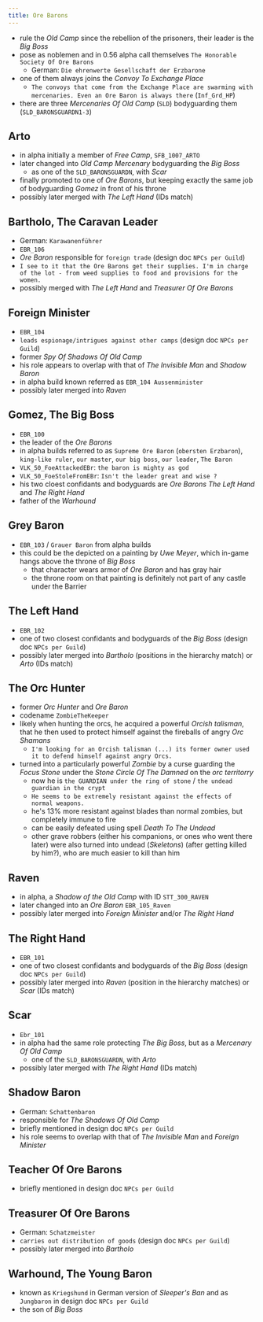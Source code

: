 ```yaml
---
title: Ore Barons
---
```


- rule the _Old Camp_ since the rebellion of the prisoners, their leader is the _Big Boss_
- pose as noblemen and in 0.56 alpha call themselves `The Honorable Society Of Ore Barons`
  - German: `Die ehrenwerte Gesellschaft der Erzbarone`
- one of them always joins the _Convoy To Exchange Place_
  - `The convoys that come from the Exchange Place are swarming with mercenaries. Even an Ore Baron is always there` (`Inf_Grd_HP`)
- there are three _Mercenaries Of Old Camp_ (`SLD`) bodyguarding them (`SLD_BARONSGUARDN1-3`)

## Arto
- in alpha initially a member of _Free Camp_, `SFB_1007_ARTO`
- later changed into _Old Camp Mercenary_ bodyguarding the _Big Boss_
  - as one of the `SLD_BARONSGUARDN`, with _Scar_
- finally promoted to one of _Ore Barons_, but keeping exactly the same job of bodyguarding _Gomez_ in front of his throne
- possibly later merged with _The Left Hand_ (IDs match)

## Bartholo, The Caravan Leader
- German: `Karawanenführer`
- `EBR_106`
- _Ore Baron_ responsible for `foreign trade` (design doc `NPCs per Guild`)
- `I see to it that the Ore Barons get their supplies. I'm in charge of the lot - from weed supplies to food and provisions for the women.`
- possibly merged with _The Left Hand_ and _Treasurer Of Ore Barons_

## Foreign Minister
- `EBR_104`
- `leads espionage/intrigues against other camps` (design doc `NPCs per Guild`)
- former _Spy Of Shadows Of Old Camp_
- his role appears to overlap with that of _The Invisible Man_ and _Shadow Baron_
- in alpha build known referred as `EBR_104 Aussenminister`
- possibly later merged into _Raven_

## Gomez, The Big Boss
- `EBR_100`
- the leader of the _Ore Barons_
- in alpha builds referred to as `Supreme Ore Baron` (`obersten Erzbaron`), `king-like ruler`, `our master`, `our big boss`, `our leader`, `The Baron`
- `VLK_50_FoeAttackedEBr`: `the baron is mighty as god`
- `VLK_50_FoeStoleFromEBr`: `Isn't the leader great and wise ?`
- his two cloest confidants and bodyguards are _Ore Barons_ _The Left Hand_ and _The Right Hand_
- father of the _Warhound_

## Grey Baron
- `EBR_103` / `Grauer Baron` from alpha builds
- this could be the depicted on a painting by _Uwe Meyer_, which in-game hangs above the throne of _Big Boss_
  - that character wears armor of _Ore Baron_ and has gray hair
  - the throne room on that painting is definitely not part of any castle under the Barrier

## The Left Hand
- `EBR_102`
- one of two closest confidants and bodyguards of the _Big Boss_ (design doc `NPCs per Guild`)
- possibly later merged into _Bartholo_ (positions in the hierarchy match) or _Arto_ (IDs match)

## The Orc Hunter
- former _Orc Hunter_ and _Ore Baron_
- codename `ZombieTheKeeper`
- likely when hunting the orcs, he acquired a powerful _Orcish talisman_, that he then used to protect himself against the fireballs of angry _Orc Shamans_ 
  - `I'm looking for an Orcish talisman (...) its former owner used it to defend himself against angry Orcs.`
- turned into a particularly powerful _Zombie_ by a curse guarding the _Focus Stone_ under the _Stone Circle Of The Damned_ on the _orc territorry_
  - now he is `the GUARDIAN under the ring of stone` / `the undead guardian in the crypt`
  - `He seems to be extremely resistant against the effects of normal weapons.`
  - he's 13% more resistant against blades than normal zombies, but completely immune to fire
  - can be easily defeated using spell _Death To The Undead_
  - other grave robbers (either his companions, or ones who went there later) were also turned into undead (_Skeletons_) (after getting killed by him?), who are much easier to kill than him

## Raven
- in alpha, a _Shadow of the Old Camp_ with ID `STT_300_RAVEN`
- later changed into an _Ore Baron_ `EBR_105_Raven` 
- possibly later merged into _Foreign Minister_ and/or _The Right Hand_

## The Right Hand
- `EBR_101`
- one of two closest confidants and bodyguards of the _Big Boss_ (design doc `NPCs per Guild`)
- possibly later merged into _Raven_ (position in the hierarchy matches) or _Scar_ (IDs match)

## Scar
- `Ebr_101`
- in alpha had the same role protecting _The Big Boss_, but as a _Mercenary Of Old Camp_
  - one of the `SLD_BARONSGUARDN`, with _Arto_
- possibly later merged with _The Right Hand_ (IDs match)

## Shadow Baron
- German: `Schattenbaron`
- responsible for _The Shadows Of Old Camp_
- briefly mentioned in design doc `NPCs per Guild`
- his role seems to overlap with that of _The Invisible Man_ and _Foreign Minister_

## Teacher Of Ore Barons
- briefly mentioned in design doc `NPCs per Guild`

## Treasurer Of Ore Barons
- German: `Schatzmeister`
- `carries out distribution of goods` (design doc `NPCs per Guild`)
- possibly later merged into _Bartholo_

## Warhound, The Young Baron
- known as `Kriegshund` in German version of _Sleeper's Ban_ and as `Jungbaron` in design doc `NPCs per Guild`
- the son of _Big Boss_
